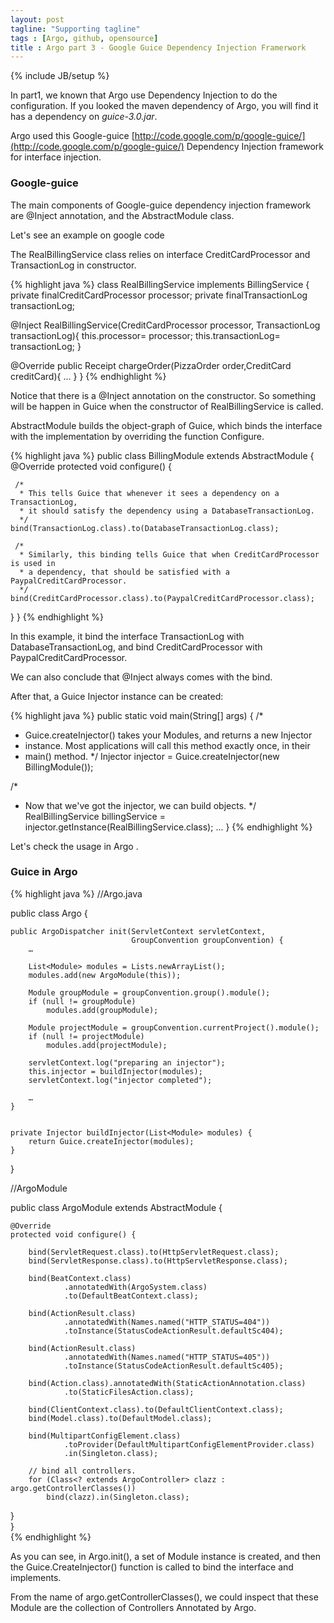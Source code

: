 ```yaml
---
layout: post
tagline: "Supporting tagline"
tags : [Argo, github, opensource]
title : Argo part 3 - Google Guice Dependency Injection Framerwork
---
```

{% include JB/setup %}

In part1, we known that Argo use Dependency Injection to do the configuration. If you looked the maven dependency of Argo, you will find it has a dependency on *guice-3.0.jar*.

Argo used this Google-guice [http://code.google.com/p/google-guice/](http://code.google.com/p/google-guice/) Dependency Injection framework for  interface injection.

### Google-guice ###

The main components of Google-guice dependency injection framework are @Inject annotation, and the AbstractModule class.

Let's see an example on google code

The RealBillingService class relies on interface CreditCardProcessor and TransactionLog in constructor. 

{% highlight java %}
class RealBillingService implements BillingService {
  private finalCreditCardProcessor processor;
  private finalTransactionLog transactionLog;

  @Inject
  RealBillingService(CreditCardProcessor processor,
      TransactionLog transactionLog){
    this.processor= processor;
    this.transactionLog= transactionLog;
  }

  @Override
  public Receipt chargeOrder(PizzaOrder order,CreditCard creditCard){
    ...
  }
}
{% endhighlight %}

Notice that there is a @Inject annotation on the constructor. So something will be happen in Guice when the constructor of RealBillingService is called.
 
AbstractModule builds the object-graph of Guice, which binds the interface with the implementation by overriding the function Configure.

{% highlight java %}
public class BillingModule extends AbstractModule {
  @Override 
  protected void configure() {

     /*
      * This tells Guice that whenever it sees a dependency on a TransactionLog,
      * it should satisfy the dependency using a DatabaseTransactionLog.
      */
    bind(TransactionLog.class).to(DatabaseTransactionLog.class);

     /*
      * Similarly, this binding tells Guice that when CreditCardProcessor is used in
      * a dependency, that should be satisfied with a PaypalCreditCardProcessor.
      */
    bind(CreditCardProcessor.class).to(PaypalCreditCardProcessor.class);
  }
}
{% endhighlight %}

In this example, it bind the interface TransactionLog with DatabaseTransactionLog, and bind CreditCardProcessor with PaypalCreditCardProcessor.

We can also conclude that @Inject always comes with the bind.

After that, a Guice Injector instance can be created:

{% highlight java %}
public static void main(String[] args) {
  /*
   * Guice.createInjector() takes your Modules, and returns a new Injector
   * instance. Most applications will call this method exactly once, in their
   * main() method.
   */
  Injector injector = Guice.createInjector(new BillingModule());

  /*
   * Now that we've got the injector, we can build objects.
   */
  RealBillingService billingService = injector.getInstance(RealBillingService.class);
  ...
}
{% endhighlight %}

Let's check the usage in Argo .

### Guice in Argo ###

{% highlight java %}
//Argo.java

public class Argo {  
  
    public ArgoDispatcher init(ServletContext servletContext,  
                               GroupConvention groupConvention) {  
        …  
  
        List<Module> modules = Lists.newArrayList();  
        modules.add(new ArgoModule(this));  
  
        Module groupModule = groupConvention.group().module();  
        if (null != groupModule)  
            modules.add(groupModule);  
  
        Module projectModule = groupConvention.currentProject().module();  
        if (null != projectModule)  
            modules.add(projectModule);  
  
        servletContext.log("preparing an injector");  
        this.injector = buildInjector(modules);  
        servletContext.log("injector completed");  
  
        …  
    }  
  
  
    private Injector buildInjector(List<Module> modules) {  
        return Guice.createInjector(modules);  
    }  

}

//ArgoModule

public class ArgoModule extends AbstractModule {  
  
    @Override  
    protected void configure() {  
  
        bind(ServletRequest.class).to(HttpServletRequest.class);  
        bind(ServletResponse.class).to(HttpServletResponse.class);  
  
        bind(BeatContext.class)  
                .annotatedWith(ArgoSystem.class)  
                .to(DefaultBeatContext.class);  
  
        bind(ActionResult.class)  
                .annotatedWith(Names.named("HTTP_STATUS=404"))  
                .toInstance(StatusCodeActionResult.defaultSc404);  
  
        bind(ActionResult.class)  
                .annotatedWith(Names.named("HTTP_STATUS=405"))  
                .toInstance(StatusCodeActionResult.defaultSc405);  
  
        bind(Action.class).annotatedWith(StaticActionAnnotation.class)  
                .to(StaticFilesAction.class);  
  
        bind(ClientContext.class).to(DefaultClientContext.class);  
        bind(Model.class).to(DefaultModel.class);  
  
        bind(MultipartConfigElement.class)  
                .toProvider(DefaultMultipartConfigElementProvider.class)  
                .in(Singleton.class);  
  
        // bind all controllers.  
        for (Class<? extends ArgoController> clazz : argo.getControllerClasses())  
            bind(clazz).in(Singleton.class);  
  }  
}  
{% endhighlight %}

As you can see, in Argo.init(), a set of Module instance is created, and then the Guice.CreateInjector() function is called to bind the interface and implements.
 

From the name of argo.getControllerClasses(), we could inspect that these Module are the collection of Controllers Annotated by Argo.